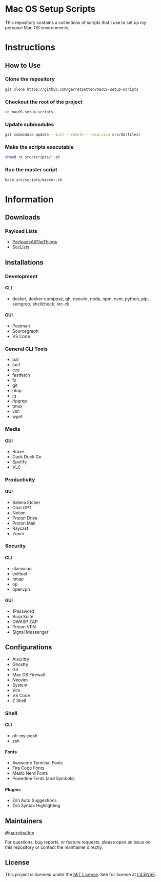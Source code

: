 # Mac OS Setup Scripts
This repository contains a collections of scripts that I use to set up my personal Mac OS environments.

# Instructions

## How to Use

### Clone the repository

```bash
git clone https://github.com/garretpatten/macOS-setup-scripts
```

### Checkout the root of the project

```bash
cd macOS-setup-scripts
```

### Update submodules

```bash
git submodule update --init --remote --recursive src/dotfiles/
```

### Make the scripts executable

```bash
chmod +x src/scripts/*.sh
```

### Run the master script

```bash
bash src/scripts/master.sh
```

# Information

## Downloads

### Payload Lists

- [PayloadsAllTheThings](https://github.com/swisskyrepo/PayloadsAllTheThings)
- [SecLists](https://github.com/danielmiessler/SecLists)

## Installations

### Development

#### CLI

- docker, docker-compose, gh, neovim, node, npm, nvm, python, pip, semgrep, shellcheck, src-cli

#### GUI

- Postman
- Sourcegraph
- VS Code

### General CLI Tools

- bat
- curl
- eza
- fastfetch
- fd
- git
- htop
- jq
- ripgrep
- tmux
- vim
- wget

### Media

#### GUI

- Brave
- Duck Duck Go
- Spotify
- VLC

### Productivity

#### GUI

- Balena Etcher
- Chat GPT
- Notion
- Proton Drive
- Proton Mail
- Raycast
- Zoom

### Security

#### CLI

- clamscan
- exiftool
- nmap
- op
- openvpn

#### GUI

- 1Password
- Burp Suite
- OWASP ZAP
- Proton VPN
- Signal Messenger

## Configurations

- Alacritty
- Ghostty
- Git
- Mac OS Firewall
- Neovim
- System
- Vim
- VS Code
- Z Shell

### Shell

#### CLI

- oh-my-posh
- zsh

#### Fonts

- Awesome Terminal Fonts
- Fira Code Fonts
- Meslo Nerd Fonts
- Powerline Fonts (and Symbols)

#### Plugins

- Zsh Auto Suggestions
- Zsh Syntax Highlighting

## Maintainers

[@garretpatten](https://github.com/garretpatten/)

For questions, bug reports, or feature requests, please open an issue on this repository or contact the maintainer directly.

## License
This project is licensed under the [MIT License](https://opensource.org/licenses/MIT). See full license at [LICENSE](./LICENSE).

